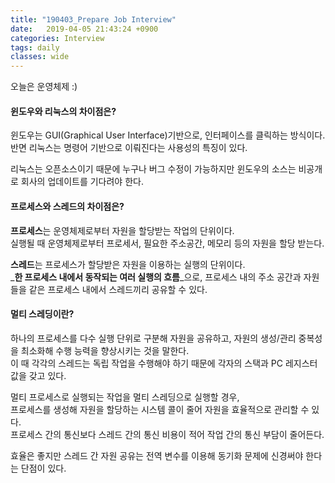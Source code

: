```yaml
---
title: "190403_Prepare Job Interview"
date:   2019-04-05 21:43:24 +0900
categories: Interview
tags: daily
classes: wide
---
```


오늘은 운영체제 :)  
  
#### 윈도우와 리눅스의 차이점은?

윈도우는 GUI(Graphical User Interface)기반으로, 인터페이스를 클릭하는 방식이다.  
반면 리눅스는 명령어 기반으로 이뤄진다는 사용성의 특징이 있다.  
  
리눅스는 오픈소스이기 때문에 누구나 버그 수정이 가능하지만 윈도우의 소스는 비공개로 회사의 업데이트를 기다려야 한다.  

#### 프로세스와 스레드의 차이점은?

**프로세스**는 운영체제로부터 자원을 할당받는 작업의 단위이다.  
실행될 때 운영체제로부터 프로세서, 필요한 주소공간, 메모리 등의 자원을 할당 받는다.  
  
**스레드**는 프로세스가 할당받은 자원을 이용하는 실행의 단위이다.  
_**한 프로세스 내에서 동작되는 여러 실행의 흐름**_으로, 프로세스 내의 주소 공간과 자원들을 같은 프로세스 내에서 스레드끼리 공유할 수 있다.  

#### 멀티 스레딩이란?

하나의 프로세스를 다수 실행 단위로 구분해 자원을 공유하고, 자원의 생성/관리 중복성을 최소화해 수행 능력을 향상시키는 것을 말한다.  
이 때 각각의 스레드는 독립 작업을 수행해야 하기 때문에 각자의 스택과 PC 레지스터 값을 갖고 있다.  
  
멀티 프로세스로 실행되는 작업을 멀티 스레딩으로 실행할 경우,  
프로세스를 생성해 자원을 할당하는 시스템 콜이 줄어 자원을 효율적으로 관리할 수 있다.  
프로세스 간의 통신보다 스레드 간의 통신 비용이 적어 작업 간의 통신 부담이 줄어든다.  
  
효율은 좋지만 스레드 간 자원 공유는 전역 변수를 이용해 동기화 문제에 신경써야 한다는 단점이 있다.  